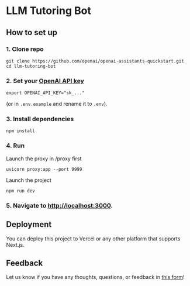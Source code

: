 # LLM Tutoring Bot

## How to set up

### 1. Clone repo

```shell
git clone https://github.com/openai/openai-assistants-quickstart.git
cd llm-tutoring-bot
```

### 2. Set your [OpenAI API key](https://platform.openai.com/api-keys)

```shell
export OPENAI_API_KEY="sk_..."
```

(or in `.env.example` and rename it to `.env`).

### 3. Install dependencies

```shell
npm install
```

### 4. Run
Launch the proxy in /proxy first
```shell
uvicorn proxy:app --port 9999
```
Launch the project 
```shell
npm run dev
```

### 5. Navigate to [http://localhost:3000](http://localhost:3000).

## Deployment

You can deploy this project to Vercel or any other platform that supports Next.js.

## Feedback

Let us know if you have any thoughts, questions, or feedback in [this form](https://forms.gle/dM5us9k6t8CgzAAZ6)!
